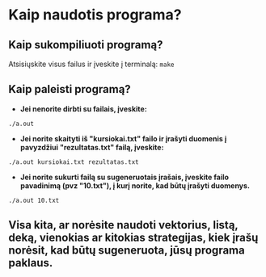 # Kaip naudotis programa?
## Kaip sukompiliuoti programą?
Atsisiųskite visus failus ir įveskite į terminalą: ```make```
## Kaip paleisti programą?
- __Jei nenorite dirbti su failais, įveskite:__
```
./a.out
```
- __Jei norite skaityti iš "kursiokai.txt" failo ir įrašyti duomenis į pavyzdžiui "rezultatas.txt" failą, įveskite:__
```
./a.out kursiokai.txt rezultatas.txt
```
- __Jei norite sukurti failą su sugeneruotais įrašais, įveskite failo pavadinimą (pvz "10.txt"), į kurį norite, kad būtų įrašyti duomenys.__
```
./a.out 10.txt
```
## Visa kita, ar norėsite naudoti vektorius, listą, deką, vienokias ar kitokias strategijas, kiek įrašų norėsit, kad būtų sugeneruota, jūsų programa paklaus.

